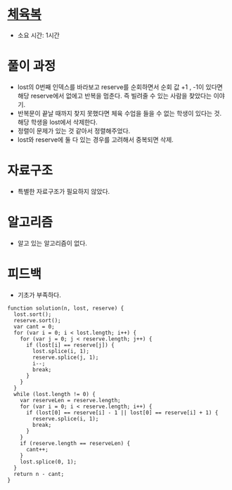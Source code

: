 # [체육복](https://programmers.co.kr/learn/courses/30/lessons/42862)

- 소요 시간: 1시간

# 풀이 과정

- lost의 0번째 인덱스를 바라보고 reserve를 순회하면서 순회 값 +1 , -1이 있다면 해당 reserve에서 없에고 반복을 멈춘다. 즉 빌려줄 수 있는 사람을 찾았다는 이야기.
- 반복문이 끝날 때까지 찾지 못했다면 체육 수업을 들을 수 없는 학생이 있다는 것. 해당 학생을 lost에서 삭제한다.
- 정렬이 문제가 있는 것 같아서 정렬해주었다.
- lost와 reserve에 둘 다 있는 경우를 고려해서 중복되면 삭제.

# 자료구조

- 특별한 자료구조가 필요하지 않았다.

# 알고리즘

- 알고 있는 알고리즘이 없다.

# 피드백

- 기초가 부족하다.

```
function solution(n, lost, reserve) {
  lost.sort();
  reserve.sort();
  var cant = 0;
  for (var i = 0; i < lost.length; i++) {
    for (var j = 0; j < reserve.length; j++) {
      if (lost[i] == reserve[j]) {
        lost.splice(i, 1);
        reserve.splice(j, 1);
        i--;
        break;
      }
    }
  }
  while (lost.length != 0) {
    var reserveLen = reserve.length;
    for (var i = 0; i < reserve.length; i++) {
      if (lost[0] == reserve[i] - 1 || lost[0] == reserve[i] + 1) {
        reserve.splice(i, 1);
        break;
      }
    }
    if (reserve.length == reserveLen) {
      cant++;
    }
    lost.splice(0, 1);
  }
  return n - cant;
}

```
